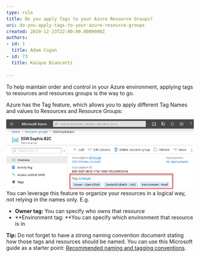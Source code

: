 ```yaml
---
type: rule
title: Do you apply Tags to your Azure Resource Groups?
uri: do-you-apply-tags-to-your-azure-resource-groups
created: 2019-12-23T22:00:09.0000000Z
authors:
- id: 1
  title: Adam Cogan
- id: 73
  title: Kaique Biancatti

---
```


To help maintain order and control in your Azure environment, applying tags to resources and resources groups is the way to go.

Azure has the Tag feature, which allows you to apply different Tag Names and values to Resources and Resource Groups:
 
![Little example of Tags in Resource Groups](tags-in-resources-group.png)
You can leverage this feature to organize your resources in a logical way, not relying in the names only. E.g.

- **Owner tag:** You can specify who owns that resource
- **Environment tag: **You can specify which environment that resource is in


**Tip:** Do not forget to have a strong naming convention document stating how those tags and resources should be named. You can use this Microsoft guide as a starter point:     [Recommended naming and tagging conventions](https://docs.microsoft.com/en-us/azure/cloud-adoption-framework/ready/azure-best-practices/naming-and-tagging).
